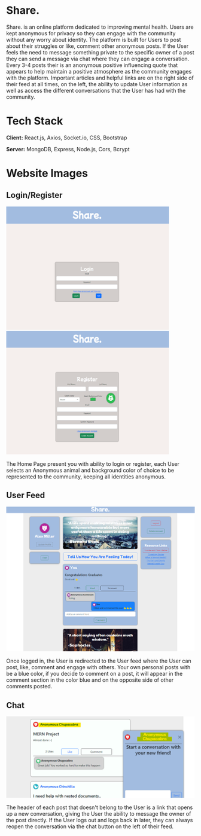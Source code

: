 
# Share.

Share. is an online platform dedicated to improving mental health. Users are kept anonymous for privacy so they can engage with the community without any worry about identity. The platform is built for Users to post about their struggles or like, comment other anonymous posts. If the User feels the need to message something private to the specific owner of a post they can send a message via chat where they can engage a conversation. Every 3-4 posts their is an anonymous positive influencing quote that appears to help maintain a positive atmosphere as the community engages with the platform. Important articles and helpful links are on the right side of their feed at all times, on the left, the ability to update User information as well as access the different conversations that the User has had with the community. 



# Tech Stack

**Client:** React.js, Axios, Socket.io, CSS, Bootstrap

**Server:** MongoDB, Express, Node.js, Cors, Bcrypt



# Website Images

## Login/Register

<img src="https://github.com/JonathanJCisneros/share/blob/master/READMEPhotos/LogIn.png" width="435" height="330" alt="Log-In Page" title="Log-In Page"> <img src="https://github.com/JonathanJCisneros/share/blob/master/READMEPhotos/Register.png" alt="Register Page" width="435" height="330" title="Register Page">

The Home Page present you with ability to login or register, each User selects an Anonymous animal and background color of choice to be represented to the community, keeping all identities anonymous.


## User Feed

<img src="https://github.com/JonathanJCisneros/share/blob/master/READMEPhotos/UserFeed.png" alt="User Feed Page" title="User Feed Page"> 

Once logged in, the User is redirected to the User feed where the User can post, like, comment and engage with others. Your own personal posts with be a blue color, if you decide to comment on a post, it will appear in the comment section in the color blue and on the opposite side of other comments posted.


## Chat

<img src="https://github.com/JonathanJCisneros/share/blob/master/READMEPhotos/OpeningChat.png" alt="Opening Chat" title="Opening Chat">

The header of each post that doesn't belong to the User is a link that opens up a new conversation, giving the User the ability to message the owner of the post directly. If the User logs out and logs back in later, they can always reopen the conversation via the chat button on the left of their feed.
